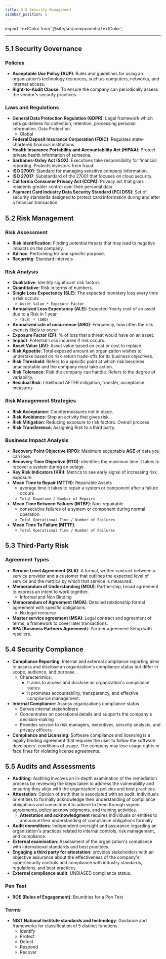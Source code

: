 ```yaml
---
title: 5.0 Security Management
sidebar_position: 5
---
```


import TextColor from '@site/src/components/TextColor';

---

## <TextColor lightColor="#064CD5" darkColor="#EF1761">5.1 Security Governance</TextColor>

### <TextColor lightColor="#000000" darkColor="#E3D4AD">Policies</TextColor>

- **Acceptable Use Policy (AUP)**: Rules and guidelines for using an organization’s technology resources, such as computers, networks, and internet access.
- **Right-to-Audit Clause**: To ensure the company can periodically assess the vendor's security practices.

### <TextColor lightColor="#000000" darkColor="#E3D4AD">Laws and Regulations</TextColor>

- **General Data Protection Regulation (GDPR)**: Legal framework which sets guidelines for collection, retention, processing personal information. Data Protection
  - Global
- **Federal Deposit Insurance Corporation (FDIC)**: Regulates state-chartered financial institutions.
- **Health Insurance Portability and Accountability Act (HIPAA)**: Protect private health information of someone.
- **Sarbanes-Oxley Act (SOX)**: Executives take responsibility for financial reporting. Protects investors from fraud.
- **ISO 27001**:  Standard for managing sensitive company information.
- **ISO 27017**: Substandard of the 27001 that focuses on cloud security. 
- **California Consumer Privacy Act (CCPA)**: Privacy act that gives residents greater control over their personal data.
- **Payment Card Industry Data Security Standard (PCI DSS)**: Set of security standards designed to protect card information during and after a financial transaction.

## <TextColor lightColor="#064CD5" darkColor="#EF1761">5.2 Risk Management</TextColor>

### <TextColor lightColor="#000000" darkColor="#E3D4AD">Risk Assessment</TextColor>

- **Risk Identification**: Finding potential threats that may lead to negative impacts on the company. 
- **Ad hoc**: Performing for one specific purpose.
- **Recurring**: Standard intervals

### <TextColor lightColor="#000000" darkColor="#E3D4AD">Risk Analysis</TextColor>

- **Qualitative**: Identify significant risk factors
- **Quantitative**: Risk in terms of numbers. 
- **Single Loss Expectancy (SLE)**: The expected monetary loss every time a risk occurs
  - `Asset Value * Exposure Factor `
- **Annualized Loss Expectancy (ALE):** Expected Yearly cost of an asset due to a Risk in 1 year
  - `(SLE) * (ARO) `
- **Annualized rate of occurrence (ARO)**: Frequency, how often the risk event is likely to occur
- **Exposure Factor (EF)**: % of loss that a threat would have on an asset.
- **Impact**: Potential Loss incurred if risk occurs.
- **Asset Value (AV)**: Asset value based on cost or cost to replace
- **Risk Appetite**: Total exposed amount an organization wishes to undertake based on risk-return trade-offs for its business objectives.
- **Risk Threshold**: Refers to a specific point at which risk becomes unacceptable and the company must take action.
- **Risk Tolerance**: Risk the company can handle. Refers to the degree of variability.
- **Residual Risk**: Likelihood AFTER mitigation, transfer, acceptance measures 

### <TextColor lightColor="#000000" darkColor="#E3D4AD">Risk Management Strategies</TextColor>

- **Risk Acceptance**: Countermeasures not in place.
- **Risk Avoidance**: Stop an activity that gives risk.
- **Risk Mitigation**: Reducing exposure to risk factors. Overall process.
- **Risk Transference**: Assigning Risk to a third party.

### <TextColor lightColor="#000000" darkColor="#E3D4AD">Business Impact Analysis</TextColor>

- **Recovery Point Objective (RPO)**: Maximum acceptable **AGE** of data you can lose. 
- **Recovery Time Objective (RTO)**: identifies the maximum time it takes to recover a system during an outage.
- **Key Risk Indicators (KRI)**: Metrics to see early signal of increasing risk exposure.
- **Mean Time to Repair (MTTR)**: Repairable Assets
  - average time it takes to repair a system or component after a failure occurs
  - `Total Downtime / Number of Repairs`
- **Mean Time Between Failures (MTBF)**: Non-repairable
  - consecutive failures of a system or component during normal operation.
  - `Total Operational Time / Number of Failures`
- **Mean Time To Failure (MTTF)**:
  - `Total Operational Time / Number of Failures`

## <TextColor lightColor="#064CD5" darkColor="#EF1761">5.3 Third-Party Risk </TextColor>

### <TextColor lightColor="#000000" darkColor="#E3D4AD">Agreement Types</TextColor>

- **Service Level Agreement (SLA)**: A formal, written contract between a service provider and a customer that outlines the expected level of service and the metrics by which that service is measured. 
- **Memorandum of Understanding (MOU)**: Partnership, broad agreement to express an intent to work together.
  - Informal and Non Binding
- **Memorandum of Agreement (MOA)**: Detailed relationship formal agreement with specific obligations.
  - No legal recourse
- **Master service agreement (MSA)**: Legal contract and agreement of terms, a framework to cover later transactions. 
- **BPA (Business Partners Agreement**): Partner agreement Setup with resellers.

## <TextColor lightColor="#064CD5" darkColor="#EF1761">5.4 Security Compliance</TextColor>

- **Compliance Reporting**: Internal and external compliance reporting aims to assess and disclose an organization's compliance status but differ in scope, audience, and purpose.
  - Characteristics:
    - It aims to access and disclose an organization's compliance status.
    - It promotes accountability, transparency, and effective compliance management.
- **Internal Compliance**: Assess organizations compliance status 
  - Serves internal stakeholders
  - Concentrates on operational details and supports the company's decision-making
  - Provides service to risk managers, executives, security analysts, and privacy officers
- **Compliance and Licensing**: Software compliance and licensing is a legally binding agreement that requires the user to follow the software developers' conditions of usage. The company may lose usage rights or face fines for violating license agreements.

## <TextColor lightColor="#064CD5" darkColor="#EF1761">5.5 Audits and Assessments</TextColor>

- **Auditing**: Auditing involves an in-depth examination of the remediation process by reviewing the steps taken to address the vulnerability and ensuring they align with the organization's policies and best practices.
- **Attestation**: Opinion of truth that is associated with an audit. individuals or entities to formally acknowledge their understanding of compliance obligations and commitment to adhere to them through signed agreements, policy acknowledgments, and training activities.
  - **Attestation and acknowledgment** requires individuals or entities to announce their understanding of compliance obligations formally
- **Audit committees**: Independent oversight and assurance regarding an organization's practices related to internal controls, risk management, and compliance.
- **External examination**: Assessment of the organization's compliance with international standards and best practices.
- **Engaging a third party for attestation**: provides stakeholders with an objective assurance about the effectiveness of the company's cybersecurity controls and compliance with industry standards, regulations, and best practices.
- **External compliance audit**: UNBIASED compliance status.

### <TextColor lightColor="#000000" darkColor="#E3D4AD">Pen Test</TextColor>

- **ROE (Rules of Engagement)**: Boundries for a Pen Test

### <TextColor lightColor="#000000" darkColor="#E3D4AD">Terms</TextColor>

- **NIST National Institute standards and technology**: Guidance and frameworks for classification of 5 distinct functions
  - identify
  - Protect
  - Detect
  - Respond
  - Recover